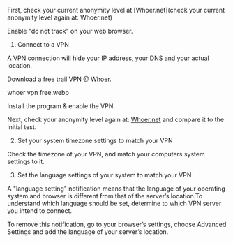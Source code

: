 First, check your current anonymity level at [Whoer.net](check your current anonymity level again at: Whoer.net)

Enable "do not track" on your web browser.
  
1. Connect to a VPN


A VPN connection will hide your IP address, your [DNS](https://whoer.net/dns-leak-test) and your actual location.

Download a free trail VPN @ [Whoer](devin.to/whoer).

whoer vpn free.webp

Install the program & enable the VPN. 

Next, check your anonymity level again at: [Whoer.net](devin.to/whoer) and compare it to the initial test.

  

2. Set your system timezone settings to match your VPN

  

Check the timezone of your VPN, and match your computers system settings to it.

  

  

3. Set the language settings of your system to match your VPN

  

A "language setting" notification means that the language of your operating system and browser is different from that of the server’s location.To understand which language should be set, determine to which VPN server you intend to connect. 

To remove this notification, go to your browser’s settings, choose Advanced Settings and add the language of your server’s location.